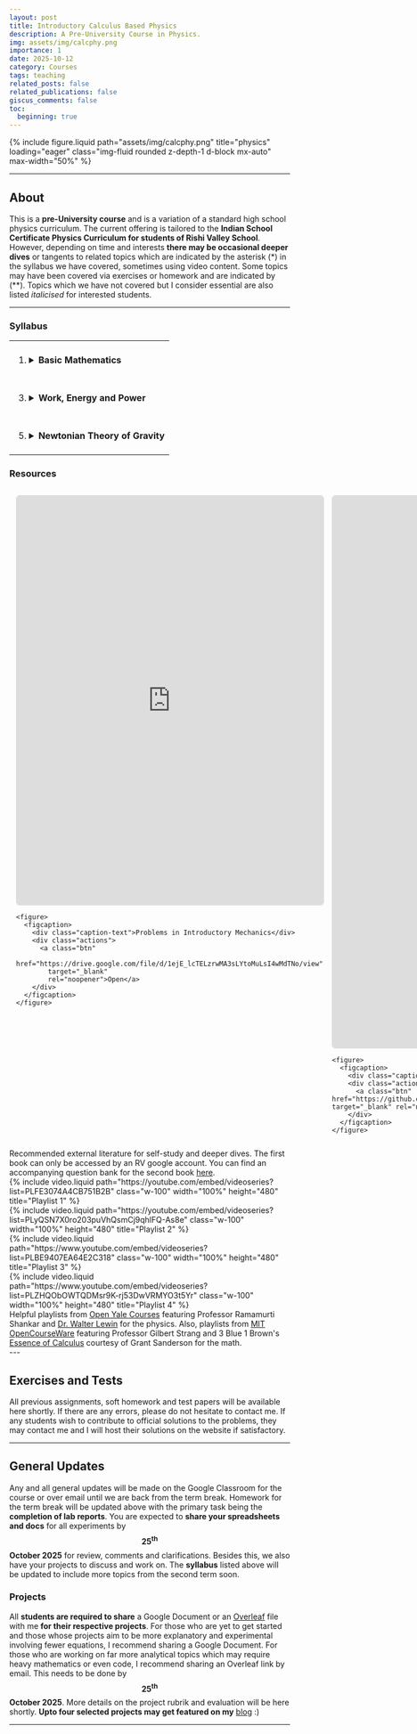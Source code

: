 ```yaml
---
layout: post
title: Introductory Calculus Based Physics
description: A Pre-University Course in Physics.
img: assets/img/calcphy.png
importance: 1
date: 2025-10-12
category: Courses
tags: teaching
related_posts: false
related_publications: false
giscus_comments: false
toc:
  beginning: true
---
```


{% include figure.liquid
   path="assets/img/calcphy.png"
   title="physics"
   loading="eager"
   class="img-fluid rounded z-depth-1 d-block mx-auto"
   max-width="50%" %}

---

## About

This is a **pre-University course** and is a variation of a standard high school physics curriculum. The current offering is tailored to the **Indian School Certificate Physics Curriculum for students of Rishi Valley School**. However, depending on time and interests **there may be occasional deeper dives** or tangents to related topics which are indicated by the asterisk (\*) in the syllabus we have covered, sometimes using video content. Some topics may have been covered via exercises or homework and are indicated by (\*\*). Topics which we have not covered but I consider essential are also listed _italicised_ for interested students.

---

### Syllabus

<!-- prettier-ignore -->
<table>
  <tr>
    <td style="vertical-align:top; padding:8px;">
      <ol>
        <li>
          <details>
            <summary><strong>Basic Mathematics</strong></summary>
            <ol>
              <li>
                <details>
                  <summary>Elementary Calculus</summary>
                  <ol>
                    <li value="1">Derivative as a rate of rhange</li>
                    <li value="2">Integral as an area under a curve</li>
                    <li value="3">Standard Derivatives and Integrals</li>
                    <li value="4">Fundamental Theorem of Calculus</li>
                  </ol>
                </details>
              </li>

              <li>
                <details>
                  <summary>Vector Algebra</summary>
                  <ol>
                    <li value="5">Euclidean Vectors and Points</li>
                    <li value="6">Calculating magnitudes and direction</li>
                    <li value="7">Vectors in Cartesian Co-ordinates</li>
                    <li value="8">Triangle and **Parallelogram Laws</li>
                    <li value="9">Dot Products as projections</li>
                    <li value="10">Cross Products as directed areas</li>
                    <li value="11">Resolving planar vector components</li>
                  </ol>
                </details>
              </li>

              <li>
                <details>
                  <summary>Additional Topics</summary>
                  <ol>
                    <li value="12"><em>Linear Transformations and Matrices</em></li>
                    <li value="13"><em>Change of Co-ordinate Systems</em></li>
                  </ol>
                </details>
              </li>
            </ol>
          </details>
        </li>
      </ol>
    </td>

    <td style="vertical-align:top; padding:8px;">
      <ol start="2">
        <li>
          <details>
            <summary><strong>Straight Line and Planar Motion</strong></summary>
            <ol>
              <li>
                <details>
                  <summary>Kinematics</summary>
                  <ol>
                    <li value="1">Kinematic equations of motion</li>
                    <li value="2">Variations of free fall problems</li>
                    <li value="3">Inclined plane projetile motion</li>
                    <li value="4">Horizontal and plane projectiles</li>
                    <li value="5">Uniform circular motion</li>
                  </ol>
                </details>
              </li>

              <li>
                <details>
                  <summary>Dynamics</summary>
                  <ol>
                    <li value="6">Newton's Laws of Motion</li>
                    <li value="7">Normal Force and elevator problems</li>
                    <li value="8">Inclined planes and Atwood's machine</li>
                    <li value="9">Small oscillations in a simple pendulum</li>
                    <li value="10">Static and Kinetic friction</li>
                    <li value="11">Inclined planes with friction</li>
                    <li value="12">**Banking of curved roads</li>
                  </ol>
                </details>
              </li>

              <li>
                <details>
                  <summary>Additional Topics</summary>
                  <ol>
                    <li value="13"><em>Solving Equations of Motion</em></li>
                  </ol>
                </details>
              </li>
            </ol>
          </details>
        </li>
      </ol>
    </td>

  </tr>

  <tr>
    <td style="vertical-align:top; padding:8px;">
      <ol start="3">
        <li>
          <details>
            <summary><strong>Work, Energy and Power</strong></summary>
            <ol>
              <li>
                <details>
                  <summary>Work and Energy</summary>
                  <ol>
                    <li value="1">Work done by and on a system</li>
                    <li value="2">Conservative and Non-Conservative Forces</li>
                    <li value="3">Mechanical Energy: Kinetic & Potential</li>
                    <li value="4">Work-Energy Theorem</li>
                    <li value="5">Gravitational Work</li>
                  </ol>
                </details>
              </li>

              <li>
                <details>
                  <summary>Applications</summary>
                  <ol>
                    <li value="6">Translational Equilibrium</li>
                    <li value="7">Stable and Unstable Equilibrium</li>
                    <li value="8">Conservation of linear momentum</li>
                    <li value="9">General planar collisions</li>
                    <li value="10">Power as a rate of change of work</li>
                    <li value="11">Work done to rotate an object</li>
                  </ol>
                </details>
              </li>

              <li>
                <details>
                  <summary>Additional Topics</summary>
                  <ol>
                    <li value="12"><em>Principle of Stationary Action</em></li>
                    <li value="13"><em>Euler-Lagrange Equations</em></li>
                  </ol>
                </details>
              </li>
            </ol>
          </details>
        </li>
      </ol>
    </td>

    <td style="vertical-align:top; padding:8px;">
      <ol start="4">
        <li>
          <details>
            <summary><strong>Rotational Dynamics</strong></summary>
            <ol>
              <li>
                <details>
                  <summary>Rotational Variables</summary>
                  <ol>
                    <li value="1">Rotational work and torque</li>
                    <li value="2">Torque as a rate of change</li>
                    <li value="3">Angular momentum of rotation</li>
                    <li value="4">Center of Mass and **Gravity</li>
                    <li value="5">Rotational Inertia and Angular Velocity</li>
                    <li value="6">Parallel and Perpendicular Axis Theorems</li>
                    <li value="7">Radius of Gyration and RMS quantities</li>
                  </ol>
                </details>
              </li>

              <li>
                <details>
                  <summary>Applications</summary>
                  <ol>
                    <li value="8">True Mechanical Equilibrium</li>
                    <li value="9">Conservation of angular momentum</li>
                    <li value="10">Mechanical energy due to rotation</li>
                    <li value="11">Rolling with and without slipping</li>
                  </ol>
                </details>
              </li>

              <li>
                <details>
                  <summary>Additional Topics</summary>
                  <ol>
                    <li value="13"><em>Inertia Tensor and General 3D Motion</em></li>
                    <li value="14"><em>Symmetries and Conservation Laws</em></li>
                  </ol>
                </details>
              </li>
            </ol>
          </details>
        </li>
      </ol>
    </td>

  </tr>

  <tr>
    <td style="vertical-align:top; padding:8px;">
      <ol start="5">
        <li>
          <details>
            <summary><strong>Newtonian Theory of Gravity</strong></summary>
            <ol>
              <li>
                <details>
                  <summary>Planetary Motion</summary>
                  <ol>
                    <li value="1">Kepler's Laws of Planetary Motion</li>
                    <li value="2">*Geometric proof of Law of Orbits</li>
                    <li value="3">Universal Law of Gravitation</li>
                    <li value="4">**Proofs for Circular Orbits</li>
                  </ol>
                </details>
              </li>

              <li>
                <details>
                  <summary>Gravitational Fields and Potentials</summary>
                  <ol>
                    <li value="5">Weak Equivalence Principle</li>
                    <li value="6">Gravitational Fields and *Gauss's Law</li>
                    <li value="7">Variation of gravity with height</li>
                    <li value="8">Gravitational potential and energy</li>
                    <li value="9">Orbital and Escape Velocities</li>
                  </ol>
                </details>
              </li>

              <li>
                <details>
                  <summary>Additional Topics</summary>
                  <ol>
                    <li value="10"><em>Newtonian Black Holes</em></li>
                    <li value="11"><em>Hubble's Law</em></li>
                  </ol>
                </details>
              </li>
            </ol>
          </details>
        </li>
      </ol>
    </td>

    <td style="vertical-align:top; padding:8px;">
      <ol start="0">
        <li>
          <details>
            <summary><strong>Practical Experiments</strong></summary>
            <ol>
              <li>
                <details>
                  <summary>Mechanics</summary>
                  <ol>
                    <li value="1">Measurements with Calliper and Screw Gauge</li>
                    <li value="2">Simple Pendulum and Gravitational Acceleration</li>
                    <li value="3">Dependence of Inclination in Static Friction</li>
                    <li value="4">Strength of materials and Young's Modulus</li>
                  </ol>
                </details>
              </li>

              <li>
                <details>
                  <summary>Fluids</summary>
                  <ol>
                    <li value="5">Archimedes Principle and Laws of Flotation</li>
                    <li value="6">Capillary Action and Surface Tension</li>
                    <li value="7">Determining Viscocity Coefficients</li>
                  </ol>
                </details>
              </li>

              <li>
                <details>
                  <summary>Waves and Thermodynamics</summary>
                  <ol>
                    <li value="8">Newton's Law of Cooling</li>
                    <li value="9">Heat Capacities with Calorimeters</li>
                    <li value="10">Resonance in Tuning Forks</li>
                  </ol>
                </details>
              </li>
            </ol>
          </details>
        </li>
      </ol>
    </td>

  </tr>
</table>

### Resources

<style>
  .pdf-grid {
    display: grid;
    grid-template-columns: repeat(2, 1fr);
    gap: 16px;
    align-items: start;
    max-width: 1200px;
    margin: 0 auto;
    padding: 12px;
  }

  .pdf-card {
    display: flex;
    flex-direction: column;
  }

  .pdf-container {
    position: relative;
    width: 100%;
    aspect-ratio: 3 / 4;      /* portrait */
    min-height: 520px;        /* fallback for old browsers */
    background: #fafafa;
    border: 1px solid #ddd;
    border-radius: 6px;
    overflow: hidden;
  }

  .pdf-container iframe {
    position: absolute;
    inset: 0;
    width: 100%;
    height: 100%;
    border: 0;
    display: block;
  }

  /* caption + actions */
  figure {
    margin: 10px 0 0;
  }
  figcaption {
    display: flex;
    justify-content: space-between;
    align-items: center;
    gap: 12px;
    font-size: 14px;
    color: #111;
  }
  .caption-text { flex: 1; }

  .actions {
    display: flex;
    gap: 8px;
  }
  .btn {
    display: inline-block;
    padding: 6px 10px;
    border-radius: 6px;
    border: 1px solid #bdbdbd;
    background: #fff;
    text-decoration: none;
    color: #111;
    font-size: 13px;
  }
  .btn:hover { box-shadow: 0 1px 3px rgba(0,0,0,0.08); }

  @media (max-width: 800px) {
    .pdf-grid { grid-template-columns: 1fr; }
    figcaption { flex-direction: column; align-items: flex-start; gap: 8px; }
  }
</style>

<div class="pdf-grid">
  <!-- Set Drive sharing to "Restricted" and add allowed Google accounts in Drive file settings -->
  <div class="pdf-card" aria-label="PDF 1 card">
    <div class="pdf-container">
      <iframe
        src="https://drive.google.com/file/d/1ejE_lcTELzrwMA3sLYtoMuLsI4wMdTNo/preview"
        title="Problems in Introductory Mechanics"
        loading="lazy"
        style="border:0;width:100%;height:100%;"
        allow="fullscreen">
      </iframe>
    </div>

    <figure>
      <figcaption>
        <div class="caption-text">Problems in Introductory Mechanics</div>
        <div class="actions">
          <a class="btn"
            href="https://drive.google.com/file/d/1ejE_lcTELzrwMA3sLYtoMuLsI4wMdTNo/view"
            target="_blank"
            rel="noopener">Open</a>
        </div>
      </figcaption>
    </figure>

  </div>

  <!-- Card 2: embed external page -->
  <div class="pdf-card" aria-label="PDF 2 card">
    <div class="pdf-container">
      <iframe
        src="https://mozilla.github.io/pdf.js/web/viewer.html?file=https://raw.githubusercontent.com/OSTP/PhysicsArtofModelling/master/tex/BuildingModelsToDescribeOurWorld.pdf"
        title="Introductory Physics"
        loading="lazy"
        style="border:0;width:100%;height:100%;"
        allow="fullscreen"></iframe>
    </div>

    <figure>
      <figcaption>
        <div class="caption-text">Introductory Physics</div>
        <div class="actions">
          <a class="btn" href="https://github.com/OSTP/PhysicsArtofModelling/raw/master/tex/BuildingModelsToDescribeOurWorld.pdf" target="_blank" rel="noopener">Download</a>
        </div>
      </figcaption>
    </figure>

  </div>

</div>

<div class="caption">
    Recommended external literature for self-study and deeper dives. The first book can only be accessed by an RV google account. You can find an accompanying question bank for the second book <a href="https://github.com/OSTP/PhysicsArtofModelling/raw/master/QuestionLibrary_Questions.pdf">here</a>.
</div>

<div class="row row-cols-1 row-cols-md-2 g-3 mt-3 align-items-stretch">
  <div class="col d-flex">
    {% include video.liquid
       path="https://youtube.com/embed/videoseries?list=PLFE3074A4CB751B2B"
       class="w-100"
       width="100%"
       height="480"
       title="Playlist 1" %}
  </div>

  <div class="col d-flex">
    {% include video.liquid
       path="https://youtube.com/embed/videoseries?list=PLyQSN7X0ro203puVhQsmCj9qhlFQ-As8e"
       class="w-100"
       width="100%"
       height="480"
       title="Playlist 2" %}
  </div>

  <div class="col d-flex">
    {% include video.liquid
       path="https://www.youtube.com/embed/videoseries?list=PLBE9407EA64E2C318"
       class="w-100"
       width="100%"
       height="480"
       title="Playlist 3" %}
  </div>

  <div class="col d-flex">
    {% include video.liquid
       path="https://www.youtube.com/embed/videoseries?list=PLZHQObOWTQDMsr9K-rj53DwVRMYO3t5Yr"
       class="w-100"
       width="100%"
       height="480"
       title="Playlist 4" %}
  </div>
</div>

<div class="caption">
    Helpful playlists from <a href="https://oyc.yale.edu/physics/phys-200">Open Yale Courses</a> featuring Professor Ramamurti Shankar and <a href="https://www.youtube.com/channel/UCiEHVhv0SBMpP75JbzJShqw">Dr. Walter Lewin</a> for the physics. Also, playlists from <a href="https://ocw.mit.edu/">MIT OpenCourseWare</a> featuring Professor Gilbert Strang and 3 Blue 1 Brown's <a href="https://www.3blue1brown.com/lessons/essence-of-calculus#title">Essence of Calculus</a> courtesy of Grant Sanderson for the math.
</div>
---

## Exercises and Tests

All previous assignments, soft homework and test papers will be available here shortly. If there are any errors, please do not hesitate to contact me. If any students wish to contribute to official solutions to the problems, they may contact me and I will host their solutions on the website if satisfactory.

---

## General Updates

Any and all general updates will be made on the Google Classroom for the course or over email until we are back from the term break. Homework for the term break will be updated above with the primary task being the **completion of lab reports**. You are expected to **share your spreadsheets and docs** for all experiments by $$\mathbf{25^{th}}$$ **October 2025** for review, comments and clarifications. Besides this, we also have your projects to discuss and work on. The **syllabus** listed above will be updated to include more topics from the second term soon.

### Projects

All **students are required to share** a Google Document or an [Overleaf](https://www.overleaf.com/learn) file with me **for their respective projects**. For those who are yet to get started and those whose projects aim to be more explanatory and experimental involving fewer equations, I recommend sharing a Google Document. For those who are working on far more analytical topics which may require heavy mathematics or even code, I recommend sharing an Overleaf link by email. This needs to be done by $$\mathbf{25^{th}}$$ **October 2025**. More details on the project rubrik and evaluation will be here shortly. **Upto four selected projects may get featured on my** [blog](/blog/) :)

---
